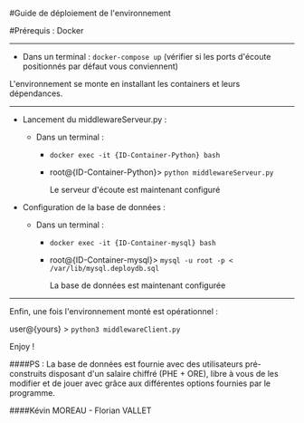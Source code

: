 #Guide de déploiement de l'environnement

#Prérequis : Docker

____



- Dans un terminal : `docker-compose up` (vérifier si les ports d'écoute positionnés par défaut vous conviennent)

L'environnement se monte en installant les containers et leurs dépendances.

____

- Lancement du middlewareServeur.py :
  - Dans un terminal : 

    - `docker exec -it {ID-Container-Python} bash`

    - root@{ID-Container-Python}> `python middlewareServeur.py`

      Le serveur d'écoute est maintenant configuré
      

- Configuration de la base de données :

  - Dans un terminal : 

    - `docker exec -it {ID-Container-mysql} bash`

    - root@{ID-Container-mysql}> `mysql -u root -p < /var/lib/mysql.deploydb.sql`

      La base de données est maintenant configurée

____

Enfin, une fois l'environnement monté est opérationnel :

user@{yours} > `python3 middlewareClient.py`

Enjoy !

####PS : La base de données est fournie avec des utilisateurs pré-construits disposant d'un salaire chiffré (PHE + ORE), libre à vous de les modifier et de jouer avec grâce aux différentes options fournies par le programme.



####Kévin MOREAU - Florian VALLET



